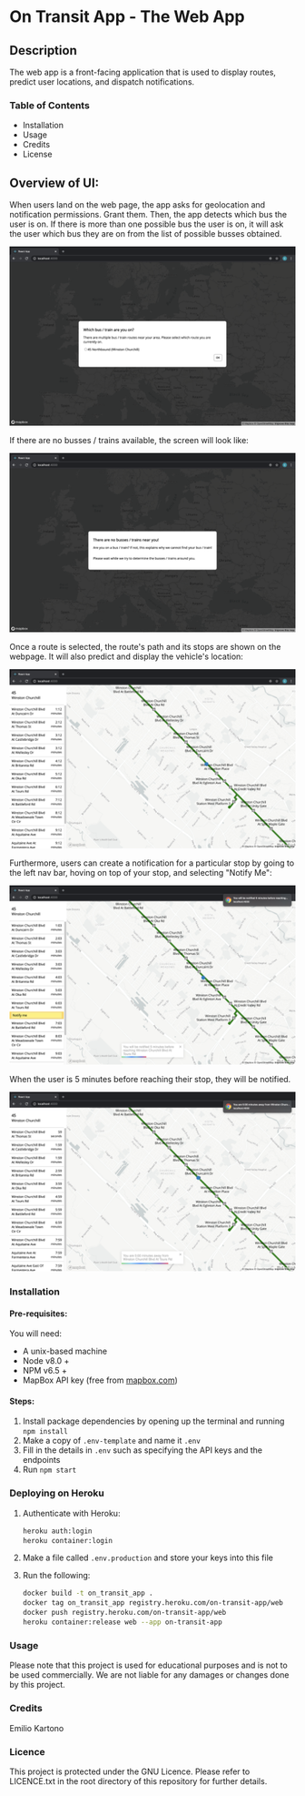 # On Transit App - The Web App

## Description
The web app is a front-facing application that is used to display routes, predict user locations, and dispatch notifications.

### Table of Contents
- Installation
- Usage
- Credits
- License

## Overview of UI:
When users land on the web page, the app asks for geolocation and notification permissions. Grant them. Then, the app detects which bus the user is on. If there is more than one possible bus the user is on, it will ask the user which bus they are on from the list of possible busses obtained.

<div width="60%">
    <p align="center">
<img src="docs/route-picker.png"/>
    </p>
</div>

If there are no busses / trains available, the screen will look like:
<div width="60%">
    <p align="center">
<img src="docs/no-transit-nearby.png"/>
    </p>
</div>

Once a route is selected, the route's path and its stops are shown on the webpage. It will also predict and display the vehicle's location:
<div width="60%">
    <p align="center">
<img src="docs/main-screen.png"/>
    </p>
</div>

Furthermore, users can create a notification for a particular stop by going to the left nav bar, hoving on top of your stop, and selecting "Notify Me":
<div width="60%">
    <p align="center">
<img src="docs/set-notification.png"/>
    </p>
</div>

When the user is 5 minutes before reaching their stop, they will be notified.
<div width="60%">
    <p align="center">
<img src="docs/notification-dispatched.png"/>
    </p>
</div>

### Installation

#### Pre-requisites:
You will need:
- A unix-based machine
- Node v8.0 +
- NPM v6.5 +
- MapBox API key (free from [mapbox.com](https://www.mapbox.com/))

#### Steps:
1. Install package dependencies by opening up the terminal and running ```npm install```
2. Make a copy of ```.env-template``` and name it ```.env```
3. Fill in the details in ```.env``` such as specifying the API keys and the endpoints
4. Run ```npm start```

### Deploying on Heroku
1. Authenticate with Heroku:
    ```bash
    heroku auth:login
    heroku container:login
    ```

2. Make a file called ```.env.production``` and store your keys into this file

3. Run the following:
    ```bash
    docker build -t on_transit_app .
    docker tag on_transit_app registry.heroku.com/on-transit-app/web
    docker push registry.heroku.com/on-transit-app/web
    heroku container:release web --app on-transit-app
    ```

### Usage
Please note that this project is used for educational purposes and is not to be used commercially. We are not liable for any damages or changes done by this project.
    
### Credits
Emilio Kartono

### Licence
This project is protected under the GNU Licence. Please refer to LICENCE.txt in the root directory of this repository for further details.